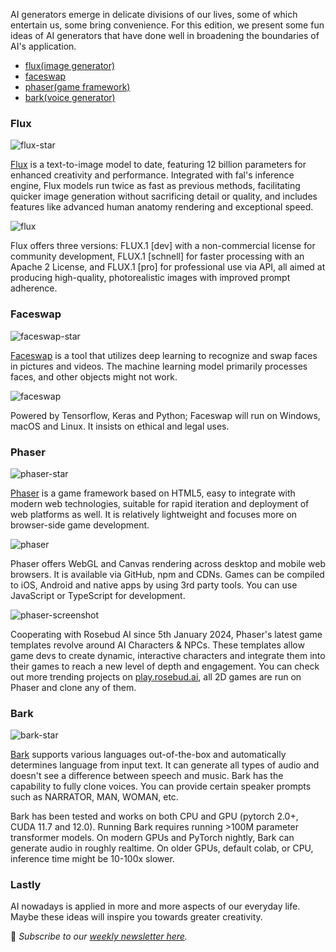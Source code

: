 AI generators emerge in delicate divisions of our lives, some of which entertain us, some bring convenience. For this edition, we present some fun ideas of AI generators that have done well in broadening the boundaries of AI's application.

-   [flux(image generator)](#flux)
-   [faceswap](#faceswap)
-   [phaser(game framework)](#phaser)
-   [bark(voice generator)](#bark)

### Flux

![flux-star](/assets/blog/ai-generators/flux-star.webp)

[Flux](https://github.com/black-forest-labs/flux) is a text-to-image model to date, featuring 12 billion parameters for enhanced creativity and performance. Integrated with fal's inference engine, Flux models run twice as fast as previous methods, facilitating quicker image generation without sacrificing detail or quality, and includes features like advanced human anatomy rendering and exceptional speed.

![flux](/assets/blog/ai-generators/flux.webp)

Flux offers three versions: FLUX.1 [dev] with a non-commercial license for community development, FLUX.1 [schnell] for faster processing with an Apache 2 License, and FLUX.1 [pro] for professional use via API, all aimed at producing high-quality, photorealistic images with improved prompt adherence.

### Faceswap

![faceswap-star](/assets/blog/ai-generators/faceswap-star.webp)

[Faceswap](https://github.com/deepfakes/faceswap) is a tool that utilizes deep learning to recognize and swap faces in pictures and videos. The machine learning model primarily processes faces, and other objects might not work.

![faceswap](/assets/blog/ai-generators/faceswap.webp)

Powered by Tensorflow, Keras and Python; Faceswap will run on Windows, macOS and Linux. It insists on ethical and legal uses.

### Phaser

![phaser-star](/assets/blog/ai-generators/phaser-star.webp)

[Phaser](https://github.com/phaserjs/phaser) is a game framework based on HTML5, easy to integrate with modern web technologies, suitable for rapid iteration and deployment of web platforms as well. It is relatively lightweight and focuses more on browser-side game development.

![phaser](/assets/blog/ai-generators/phaser.webp)

Phaser offers WebGL and Canvas rendering across desktop and mobile web browsers. It is available via GitHub, npm and CDNs. Games can be compiled to iOS, Android and native apps by using 3rd party tools. You can use JavaScript or TypeScript for development.

![phaser-screenshot](/assets/blog/ai-generators/phaser-screenshot.webp)

Cooperating with Rosebud AI since 5th January 2024, Phaser's latest game templates revolve around AI Characters & NPCs. These templates allow game devs to create dynamic, interactive characters and integrate them into their games to reach a new level of depth and engagement. You can check out more trending projects on [play.rosebud.ai](https://play.rosebud.ai/), all 2D games are run on Phaser and clone any of them.

### Bark

![bark-star](/assets/blog/ai-generators/bark-star.webp)

[Bark](https://github.com/serp-ai/bark-with-voice-clone) supports various languages out-of-the-box and automatically determines language from input text. It can generate all types of audio and doesn't see a difference between speech and music. Bark has the capability to fully clone voices. You can provide certain speaker prompts such as NARRATOR, MAN, WOMAN, etc.

Bark has been tested and works on both CPU and GPU (pytorch 2.0+, CUDA 11.7 and 12.0). Running Bark requires running >100M parameter transformer models. On modern GPUs and PyTorch nightly, Bark can generate audio in roughly realtime. On older GPUs, default colab, or CPU, inference time might be 10-100x slower.

### Lastly

AI nowadays is applied in more and more aspects of our everyday life. Maybe these ideas will inspire you towards greater creativity.

📧 *Subscribe to our [weekly newsletter here](https://star-history.beehiiv.com/subscribe).*
